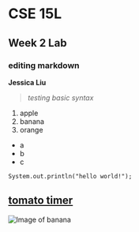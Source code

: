 # CSE 15L 
## Week 2 Lab
### editing markdown

**Jessica Liu**

> *testing basic syntax*

1. apple
2. banana
3. orange

- a
- b
- c

` System.out.println("hello world!"); `

[tomato timer](http://www.tomatotimers.com/)
---

![Image of banana](https://www.pngall.com/wp-content/uploads/2016/04/Banana-Free-Download-PNG.png)
